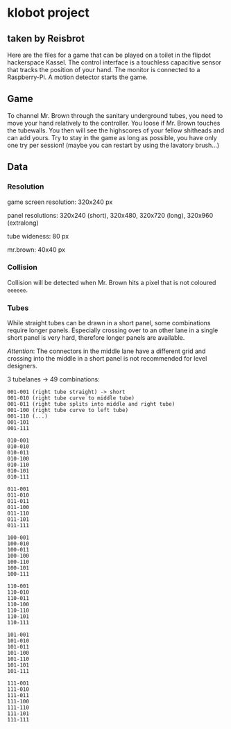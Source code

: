 # klobot project
## taken by Reisbrot

Here are the files for a game that can be played on a toilet in the flipdot 
hackerspace Kassel. The control interface is a touchless capacitive sensor that tracks the 
position of your hand. The monitor is connected to a Raspberry-Pi. A motion 
detector starts the game.

## Game

To channel Mr. Brown through the sanitary underground tubes, you need to move 
your hand relatively to the controller. You loose if Mr. Brown touches the 
tubewalls. You then will see the highscores of your fellow shitheads and can add 
yours. Try to stay in the game as long as possible, you have only one try per 
session! (maybe you can restart by using the lavatory brush...) 

## Data

### Resolution

game screen resolution: 320x240 px

panel resolutions: 320x240 (short), 320x480, 320x720 (long), 320x960 (extralong)

tube wideness: 80 px

mr.brown: 40x40 px

### Collision
Collision will be detected when Mr. Brown hits a pixel that is not coloured `eeeeee`.

### Tubes

While straight tubes can be drawn in a short panel, some combinations require 
longer panels. Especially crossing over to an other lane in a single short panel is 
very hard, therefore longer panels are available.

*Attention*: The connectors in the middle lane have a different grid and crossing into the middle in a short panel is not recommended for level designers.

3 tubelanes -> 49 combinations:

```
001-001 (right tube straight) -> short
001-010 (right tube curve to middle tube)
001-011 (right tube splits into middle and right tube)
001-100 (right tube curve to left tube)
001-110 (...)
001-101
001-111

010-001
010-010
010-011
010-100
010-110
010-101
010-111

011-001
011-010
011-011
011-100
011-110
011-101
011-111

100-001
100-010
100-011
100-100
100-110
100-101
100-111

110-001
110-010
110-011
110-100
110-110
110-101
110-111

101-001
101-010
101-011
101-100
101-110
101-101
101-111

111-001
111-010
111-011
111-100
111-110
111-101
111-111
```
